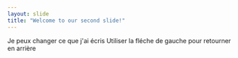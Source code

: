 ```yaml
---
layout: slide
title: "Welcome to our second slide!"
---
```

Je peux changer ce que j'ai écris
Utiliser la fléche de gauche pour retourner en arrière
